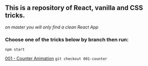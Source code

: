 ## This is a repository of React, vanilla and CSS tricks.
*on master you will only find a clean React App*

### Choose one of the tricks below by branch then run:
``` npm start ```

 [001 - Counter Animation]( https://www.veed.io/view/a97313bb-57a8-46f6-b12b-99a2caf83823?panel=share)
 ```git checkout 001-counter ```
  
